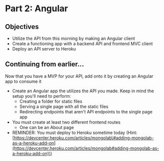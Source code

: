 # Part 2: Angular

## Objectives

* Utilize the API from this morning by making an Angular client
* Create a functioning app with a backend API and frontend MVC client
* Deploy an API server to Heroku

## Continuing from earlier...

Now that you have a MVP for your API, add onto it by creating an Angular app to consume it

* Create an Angular app the utilizes the API you made. Keep in mind the setup you'll need to perform:
  * Creating a folder for static files
  * Serving a single page with all the static files
  * Redirecting endpoints that aren't API endpoints to the single page app
* You must create at least two different frontend routes
  * One can be an About page
* REMINDER: You must deploy to Heroku sometime today \(Hint: [https://devcenter.heroku.com/articles/mongolab\#adding-mongolab-as-a-heroku-add-on](https://devcenter.heroku.com/articles/mongolab#adding-mongolab-as-a-heroku-add-on)\)

